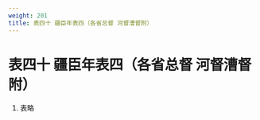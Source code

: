 ```yaml
---
weight: 201
title: 表四十 疆臣年表四（各省总督 河督漕督附）
---
```


# 表四十 疆臣年表四（各省总督 河督漕督附）

1. <span id="表四十_疆臣年表四（各省总督_河督漕督附）-1"></span>
表略
